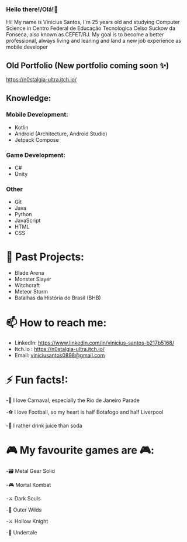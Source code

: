 ### Hello there!/Olá!👋
Hi! My name is Vinicius Santos, I´m 25 years old and studying Computer Science in Centro Federal de Educação Tecnologica Celso Suckow da Fonseca, also known as CEFET/RJ.
My goal is to become a better professional, always living and leaning and land a new job experience as mobile developer  

<!--
**N0stalgiaUltra/N0stalgiaUltra** is a ✨ _special_ ✨ repository because its `README.md` (this file) appears on your GitHub profile.-->

## Old Portfolio (New portfolio coming soon ✨)
https://n0stalgia-ultra.itch.io/

## Knowledge:
### Mobile Development: 
- Kotlin
- Android (Architecture, Android Studio)
- Jetpack Compose

### Game Development: 
- C#
- Unity

### Other 
- Git
- Java
- Python
- JavaScript
- HTML
- CSS


# 🌱 Past Projects:
- Blade Arena
- Monster Slayer
- Witchcraft
- Meteor Storm
- Batalhas da História do Brasil (BHB)

# 📫 How to reach me: 
- LinkedIn: https://www.linkedin.com/in/vinicius-santos-b217b5168/
- Itch.Io : https://n0stalgia-ultra.itch.io/
- Email: viniciusantos0898@gmail.com



# ⚡ Fun facts!:

-🥳 I love Carnaval, especially the Rio de Janeiro Parade

-⚽ I love Football, so my heart is half Botafogo and half Liverpool

-🍊 I rather drink juice than soda

# 🎮 My favourite games are 🎮:

-🗃️ Metal Gear Solid

-🎮 Mortal Kombat

-⚔️ Dark Souls

-👾 Outer Wilds

-⚔️ Hollow Knight

-🚶 Undertale

